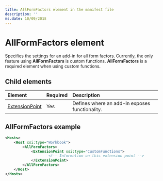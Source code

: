 ```yaml
---
title: AllFormFactors element in the manifest file
description: ''
ms.date: 10/09/2018
---
```


# AllFormFactors element

Specifies the settings for an add-in for all form factors. Currently, the only feature using **AllFormFactors** is custom functions. **AllFormFactors** is a required element when using custom functions.

## Child elements

|  Element |  Required  |  Description  |
|:-----|:-----|:-----|
|  [ExtensionPoint](extensionpoint.md) |  Yes |  Defines where an add-in exposes functionality. |

## AllFormFactors example

```xml
<Hosts>
    <Host xsi:type="Workbook">
        <AllFormFactors>
            <ExtensionPoint xsi:type="CustomFunctions">
                    <!-- Information on this extension point -->
            </ExtensionPoint>
        </AllFormFactors>
    </Host>
</Hosts>
```
